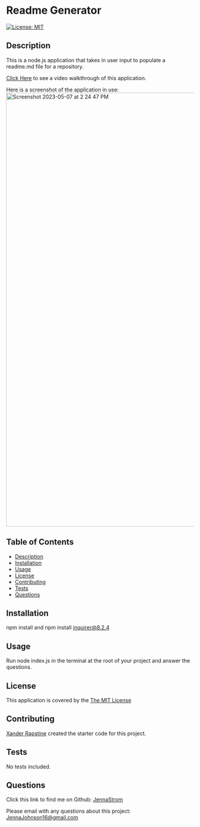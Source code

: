  
# Readme Generator

  [![License: MIT](https://img.shields.io/badge/License-MIT-yellow.svg)](https://opensource.org/licenses/MIT)

## Description
  This is a node.js application that takes in user input to populate a readme.md file for a repository.
  
  [Click Here](https://drive.google.com/file/d/1QbwFhJuYaOVIg_2xzXVfUpO-3u5PmvzL/view?usp=sharing) to see a video walkthrough of this application.
  
  Here is a screenshot of the application in use: 
  <img width="1162" alt="Screenshot 2023-05-07 at 2 24 47 PM" src="https://user-images.githubusercontent.com/123525191/236698512-3b7a6329-234c-4138-903c-ea152dc5c61d.png">


## Table of Contents
- [Description](#description)
- [Installation](#installation)
- [Usage](#usage)
- [License](#license)
- [Contributing](#contributing)
- [Tests](#tests)
- [Questions](#questions)

## Installation
  npm install and npm install inquirer@8.2.4

## Usage
  Run node index.js in the terminal at the root of your project and answer the questions.  
  

## License
  This application is covered by the [The MIT License](https://opensource.org/license/mit/)
    

## Contributing
  [Xander Rapstine](http://github.com/xandromus) created the starter code for this project.

## Tests
  No tests included.

## Questions
  Click this link to find me on Github: [JennaStrom](https://github.com/JennaStrom)
 
  Please email with any questions about this project: JennaJohnson16@gmail.com 
